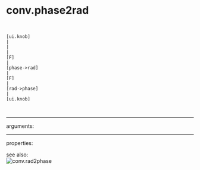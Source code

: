 # conv.phase2rad

```


[ui.knob]
|
|
|
[F]
|
[phase->rad]
|
[F]
|
[rad->phase]
|
[ui.knob]

            
```
---
arguments:


---
properties:


see also:<br>
![conv.rad2phase]("img/object_conv.rad2phase.png")
